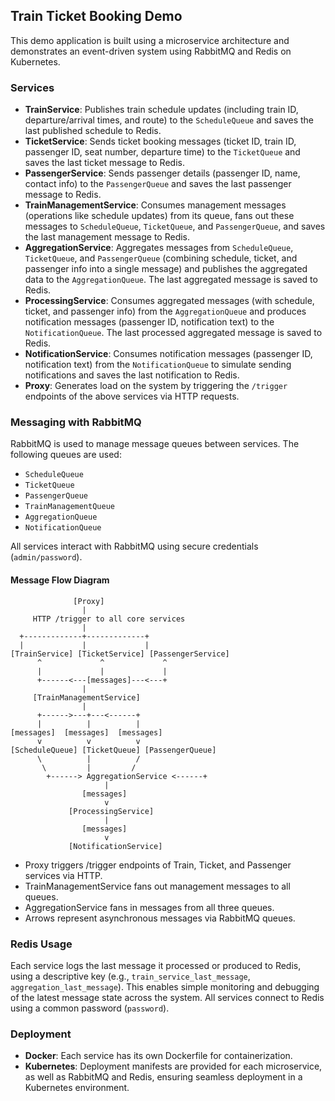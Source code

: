 ## Train Ticket Booking Demo

This demo application is built using a microservice architecture and demonstrates an event-driven system using RabbitMQ and Redis on Kubernetes.

### Services

- **TrainService**: Publishes train schedule updates (including train ID, departure/arrival times, and route) to the `ScheduleQueue` and saves the last published schedule to Redis.
- **TicketService**: Sends ticket booking messages (ticket ID, train ID, passenger ID, seat number, departure time) to the `TicketQueue` and saves the last ticket message to Redis.
- **PassengerService**: Sends passenger details (passenger ID, name, contact info) to the `PassengerQueue` and saves the last passenger message to Redis.
- **TrainManagementService**: Consumes management messages (operations like schedule updates) from its queue, fans out these messages to `ScheduleQueue`, `TicketQueue`, and `PassengerQueue`, and saves the last management message to Redis.
- **AggregationService**: Aggregates messages from `ScheduleQueue`, `TicketQueue`, and `PassengerQueue` (combining schedule, ticket, and passenger info into a single message) and publishes the aggregated data to the `AggregationQueue`. The last aggregated message is saved to Redis.
- **ProcessingService**: Consumes aggregated messages (with schedule, ticket, and passenger info) from the `AggregationQueue` and produces notification messages (passenger ID, notification text) to the `NotificationQueue`. The last processed aggregated message is saved to Redis.
- **NotificationService**: Consumes notification messages (passenger ID, notification text) from the `NotificationQueue` to simulate sending notifications and saves the last notification to Redis.
- **Proxy**: Generates load on the system by triggering the `/trigger` endpoints of the above services via HTTP requests.

### Messaging with RabbitMQ

RabbitMQ is used to manage message queues between services. The following queues are used:

- `ScheduleQueue`
- `TicketQueue`
- `PassengerQueue`
- `TrainManagementQueue`
- `AggregationQueue`
- `NotificationQueue`

All services interact with RabbitMQ using secure credentials (`admin/password`).

#### Message Flow Diagram

```
              [Proxy]
                |
     HTTP /trigger to all core services
                |
  +-------------+-------------+
  |             |             |
[TrainService] [TicketService] [PassengerService]
      ^             ^             ^
      |             |             |
      +------<---[messages]---<---+
                |
     [TrainManagementService]
                |
      +------>---+---<------+
      |          |          |
[messages]  [messages]  [messages]
      v          v          v
[ScheduleQueue] [TicketQueue] [PassengerQueue]
      \          |          /
       \         |         /
        +------> AggregationService <------+
                     |
                [messages]
                     v
             [ProcessingService]
                     |
                [messages]
                     v
             [NotificationService]
```
- Proxy triggers /trigger endpoints of Train, Ticket, and Passenger services via HTTP.
- TrainManagementService fans out management messages to all queues.
- AggregationService fans in messages from all three queues.
- Arrows represent asynchronous messages via RabbitMQ queues.

### Redis Usage

Each service logs the last message it processed or produced to Redis, using a descriptive key (e.g., `train_service_last_message`, `aggregation_last_message`). This enables simple monitoring and debugging of the latest message state across the system. All services connect to Redis using a common password (`password`).

### Deployment

- **Docker**: Each service has its own Dockerfile for containerization.
- **Kubernetes**: Deployment manifests are provided for each microservice, as well as RabbitMQ and Redis, ensuring seamless deployment in a Kubernetes environment.
